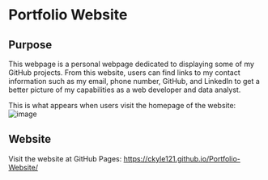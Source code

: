 # Portfolio Website

## Purpose
This webpage is a personal webpage dedicated to displaying some of my GitHub projects. From this website, users can find links to my contact information such as my email, phone number, GitHub, and LinkedIn to get a better picture of my capabilities as a web developer and data analyst. 

This is what appears when users visit the homepage of the website: 
![image](https://user-images.githubusercontent.com/75647359/160904198-f0f0bbdc-cdc9-43fc-a7c0-3893fdfcdee7.png)

## Website 
Visit the website at GitHub Pages: https://ckyle121.github.io/Portfolio-Website/
